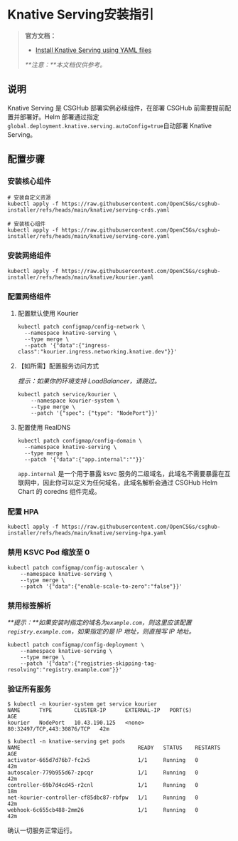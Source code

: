 # Knative Serving安装指引

> **官方文档：**
>
> - [Install Knative Serving using YAML files](https://knative.dev/docs/install/yaml-install/serving/install-serving-with-yaml/#install-a-networking-layer)
>
> _**注意：**本文档仅供参考。_

## 说明

Knative Serving 是 CSGHub 部署实例必续组件，在部署 CSGHub 前需要提前配置并部署好。Helm 部署通过指定`global.deployment.knative.serving.autoConfig=true`自动部署 Knative Serving。

## 配置步骤

### 安装核心组件

```shell
# 安装自定义资源
kubectl apply -f https://raw.githubusercontent.com/OpenCSGs/csghub-installer/refs/heads/main/knative/serving-crds.yaml
    
# 安装核心组件
kubectl apply -f https://raw.githubusercontent.com/OpenCSGs/csghub-installer/refs/heads/main/knative/serving-core.yaml
```

### 安装网络组件

```shell
kubectl apply -f https://raw.githubusercontent.com/OpenCSGs/csghub-installer/refs/heads/main/knative/kourier.yaml
```

### 配置网络组件

1. 配置默认使用 Kourier

    ```shell
    kubectl patch configmap/config-network \
      --namespace knative-serving \
      --type merge \
      --patch '{"data":{"ingress-class":"kourier.ingress.networking.knative.dev"}}'
    ```

2. 【如所需】配置服务访问方式

    _提示：如果你的环境支持 LoadBalancer，请跳过。_

    ```shell
    kubectl patch service/kourier \
        --namespace kourier-system \
        --type merge \
        --patch '{"spec": {"type": "NodePort"}}'
    ```

3. 配置使用 RealDNS

    ```shell
    kubectl patch configmap/config-domain \
      --namespace knative-serving \
      --type merge \
      --patch '{"data":{"app.internal":""}}' 
    ```

    `app.internal` 是一个用于暴露 ksvc 服务的二级域名，此域名不需要暴露在互联网中，因此你可以定义为任何域名，此域名解析会通过 CSGHub Helm Chart 的 coredns 组件完成。

### 配置 HPA

```shell
kubectl apply -f https://raw.githubusercontent.com/OpenCSGs/csghub-installer/refs/heads/main/knative/serving-hpa.yaml
```

### 禁用 KSVC Pod 缩放至 0

```shell
kubectl patch configmap/config-autoscaler \
    --namespace knative-serving \
    --type merge \
    --patch '{"data":{"enable-scale-to-zero":"false"}}'
```

### 禁用标签解析

_**提示：**如果安装时指定的域名为`example.com`，则这里应该配置`registry.example.com`，如果指定的是 IP 地址，则直接写 IP 地址。_

```shell
kubectl patch configmap/config-deployment \
    --namespace knative-serving \
    --type merge \
    --patch '{"data":{"registries-skipping-tag-resolving":"registry.example.com"}}'
```

### 验证所有服务

```shell
$ kubectl -n kourier-system get service kourier
NAME      TYPE       CLUSTER-IP      EXTERNAL-IP   PORT(S)                      AGE
kourier   NodePort   10.43.190.125   <none>        80:32497/TCP,443:30876/TCP   42m
    
$ kubectl -n knative-serving get pods
NAME                                     READY   STATUS    RESTARTS   AGE
activator-665d7d76b7-fc2x5               1/1     Running   0          42m
autoscaler-779b955d67-zpcqr              1/1     Running   0          42m
controller-69b7d4cd45-r2cnl              1/1     Running   0          18m
net-kourier-controller-cf85dbc87-rbfpw   1/1     Running   0          42m
webhook-6c655cb488-2mm26                 1/1     Running   0          42m
```

确认一切服务正常运行。